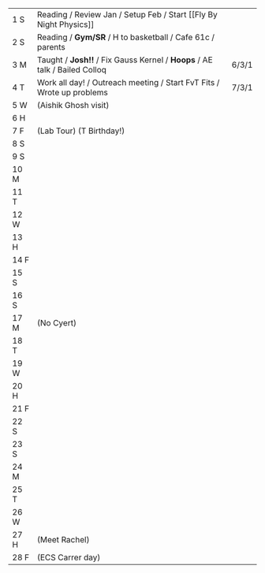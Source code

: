 |      |                                                                              |       |
| ---- | ---------------------------------------------------------------------------- | ----- |
| 1  S | Reading / Review Jan / Setup Feb / Start [[Fly By Night Physics]]            |       |
| 2  S | Reading / **Gym/SR** / H to basketball / Cafe 61c / parents                  |       |
| 3  M | Taught / **Josh!!** / Fix Gauss Kernel / **Hoops** / AE talk / Bailed Colloq | 6/3/1 |
| 4  T | Work all day! / Outreach meeting / Start FvT Fits / Wrote up problems        | 7/3/1 |
| 5  W | (Aishik Ghosh visit)                                                         |       |
| 6  H |                                                                              |       |
| 7  F | (Lab Tour) (T Birthday!)                                                     |       |
| 8  S |                                                                              |       |
| 9  S |                                                                              |       |
| 10 M |                                                                              |       |
| 11 T |                                                                              |       |
| 12 W |                                                                              |       |
| 13 H |                                                                              |       |
| 14 F |                                                                              |       |
| 15 S |                                                                              |       |
| 16 S |                                                                              |       |
| 17 M | (No Cyert)                                                                   |       |
| 18 T |                                                                              |       |
| 19 W |                                                                              |       |
| 20 H |                                                                              |       |
| 21 F |                                                                              |       |
| 22 S |                                                                              |       |
| 23 S |                                                                              |       |
| 24 M |                                                                              |       |
| 25 T |                                                                              |       |
| 26 W |                                                                              |       |
| 27 H | (Meet Rachel)                                                                |       |
| 28 F | (ECS Carrer day)                                                             |       |




